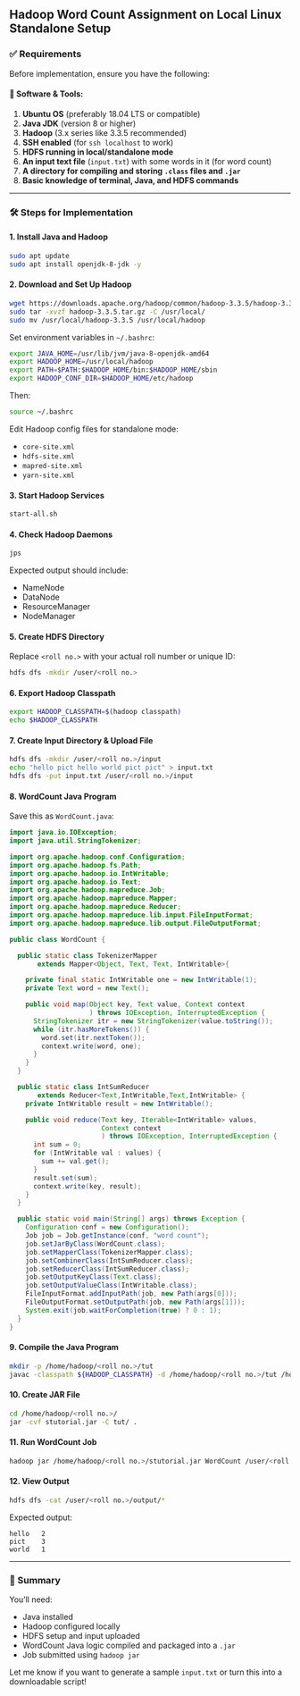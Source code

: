 ## Hadoop Word Count Assignment on Local Linux Standalone Setup

### ✅ Requirements
Before implementation, ensure you have the following:

#### 🔧 Software & Tools:
1. **Ubuntu OS** (preferably 18.04 LTS or compatible)
2. **Java JDK** (version 8 or higher)
3. **Hadoop** (3.x series like 3.3.5 recommended)
4. **SSH enabled** (for `ssh localhost` to work)
5. **HDFS running in local/standalone mode**
6. **An input text file** (`input.txt`) with some words in it (for word count)
7. **A directory for compiling and storing `.class` files and `.jar`**
8. **Basic knowledge of terminal, Java, and HDFS commands**

---

### 🛠️ Steps for Implementation

#### 1. Install Java and Hadoop
```bash
sudo apt update
sudo apt install openjdk-8-jdk -y
```

#### 2. Download and Set Up Hadoop
```bash
wget https://downloads.apache.org/hadoop/common/hadoop-3.3.5/hadoop-3.3.5.tar.gz
sudo tar -xvzf hadoop-3.3.5.tar.gz -C /usr/local/
sudo mv /usr/local/hadoop-3.3.5 /usr/local/hadoop
```

Set environment variables in `~/.bashrc`:
```bash
export JAVA_HOME=/usr/lib/jvm/java-8-openjdk-amd64
export HADOOP_HOME=/usr/local/hadoop
export PATH=$PATH:$HADOOP_HOME/bin:$HADOOP_HOME/sbin
export HADOOP_CONF_DIR=$HADOOP_HOME/etc/hadoop
```
Then:
```bash
source ~/.bashrc
```

Edit Hadoop config files for standalone mode:
- `core-site.xml`
- `hdfs-site.xml`
- `mapred-site.xml`
- `yarn-site.xml`

#### 3. Start Hadoop Services
```bash
start-all.sh
```

#### 4. Check Hadoop Daemons
```bash
jps
```
Expected output should include:
- NameNode
- DataNode
- ResourceManager
- NodeManager

#### 5. Create HDFS Directory
Replace `<roll no.>` with your actual roll number or unique ID:
```bash
hdfs dfs -mkdir /user/<roll no.>
```

#### 6. Export Hadoop Classpath
```bash
export HADOOP_CLASSPATH=$(hadoop classpath)
echo $HADOOP_CLASSPATH
```

#### 7. Create Input Directory & Upload File
```bash
hdfs dfs -mkdir /user/<roll no.>/input
echo "hello pict hello world pict pict" > input.txt
hdfs dfs -put input.txt /user/<roll no.>/input
```

#### 8. WordCount Java Program
Save this as `WordCount.java`:
```java
import java.io.IOException;
import java.util.StringTokenizer;

import org.apache.hadoop.conf.Configuration;
import org.apache.hadoop.fs.Path;
import org.apache.hadoop.io.IntWritable;
import org.apache.hadoop.io.Text;
import org.apache.hadoop.mapreduce.Job;
import org.apache.hadoop.mapreduce.Mapper;
import org.apache.hadoop.mapreduce.Reducer;
import org.apache.hadoop.mapreduce.lib.input.FileInputFormat;
import org.apache.hadoop.mapreduce.lib.output.FileOutputFormat;

public class WordCount {

  public static class TokenizerMapper
       extends Mapper<Object, Text, Text, IntWritable>{

    private final static IntWritable one = new IntWritable(1);
    private Text word = new Text();

    public void map(Object key, Text value, Context context
                    ) throws IOException, InterruptedException {
      StringTokenizer itr = new StringTokenizer(value.toString());
      while (itr.hasMoreTokens()) {
        word.set(itr.nextToken());
        context.write(word, one);
      }
    }
  }

  public static class IntSumReducer
       extends Reducer<Text,IntWritable,Text,IntWritable> {
    private IntWritable result = new IntWritable();

    public void reduce(Text key, Iterable<IntWritable> values,
                       Context context
                       ) throws IOException, InterruptedException {
      int sum = 0;
      for (IntWritable val : values) {
        sum += val.get();
      }
      result.set(sum);
      context.write(key, result);
    }
  }

  public static void main(String[] args) throws Exception {
    Configuration conf = new Configuration();
    Job job = Job.getInstance(conf, "word count");
    job.setJarByClass(WordCount.class);
    job.setMapperClass(TokenizerMapper.class);
    job.setCombinerClass(IntSumReducer.class);
    job.setReducerClass(IntSumReducer.class);
    job.setOutputKeyClass(Text.class);
    job.setOutputValueClass(IntWritable.class);
    FileInputFormat.addInputPath(job, new Path(args[0]));
    FileOutputFormat.setOutputPath(job, new Path(args[1]));
    System.exit(job.waitForCompletion(true) ? 0 : 1);
  }
}
```

#### 9. Compile the Java Program
```bash
mkdir -p /home/hadoop/<roll no.>/tut
javac -classpath ${HADOOP_CLASSPATH} -d /home/hadoop/<roll no.>/tut /home/hadoop/<roll no.>/WordCount.java
```

#### 10. Create JAR File
```bash
cd /home/hadoop/<roll no.>/
jar -cvf stutorial.jar -C tut/ .
```

#### 11. Run WordCount Job
```bash
hadoop jar /home/hadoop/<roll no.>/stutorial.jar WordCount /user/<roll no.>/input /user/<roll no.>/output
```

#### 12. View Output
```bash
hdfs dfs -cat /user/<roll no.>/output/*
```
Expected output:
```
hello   2
pict    3
world   1
```

---

### 📌 Summary
You’ll need:
- Java installed
- Hadoop configured locally
- HDFS setup and input uploaded
- WordCount Java logic compiled and packaged into a `.jar`
- Job submitted using `hadoop jar`

Let me know if you want to generate a sample `input.txt` or turn this into a downloadable script!

